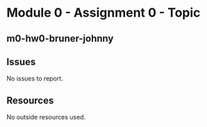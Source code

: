 # Module 0 - Assignment 0 - Topic

## m0-hw0-bruner-johnny

## Issues

No issues to report.

## Resources

No outside resources used.
